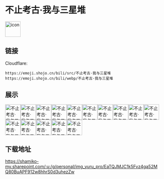 # 不止考古·我与三星堆
<img src="https://emoji.shojo.cn/bili/src/不止考古·我与三星堆/icon.png" width="50" height="50" alt="icon">

## 链接
Cloudflare:
```
https://emoji.shojo.cn/bili/src/不止考古·我与三星堆
https://emoji.shojo.cn/bili/webp/不止考古·我与三星堆
```
## 展示
<img src="https://emoji.shojo.cn/bili/src/不止考古·我与三星堆/不止考古·我与三星堆-知识增加.png" width="50" height="50" alt="不止考古·我与三星堆-知识增加"><img src="https://emoji.shojo.cn/bili/src/不止考古·我与三星堆/不止考古·我与三星堆-考古中.png" width="50" height="50" alt="不止考古·我与三星堆-考古中"><img src="https://emoji.shojo.cn/bili/src/不止考古·我与三星堆/不止考古·我与三星堆-发现宝藏.png" width="50" height="50" alt="不止考古·我与三星堆-发现宝藏"><img src="https://emoji.shojo.cn/bili/src/不止考古·我与三星堆/不止考古·我与三星堆-疑问？.png" width="50" height="50" alt="不止考古·我与三星堆-疑问？"><img src="https://emoji.shojo.cn/bili/src/不止考古·我与三星堆/不止考古·我与三星堆-观察.png" width="50" height="50" alt="不止考古·我与三星堆-观察"><img src="https://emoji.shojo.cn/bili/src/不止考古·我与三星堆/不止考古·我与三星堆-震惊.png" width="50" height="50" alt="不止考古·我与三星堆-震惊"><img src="https://emoji.shojo.cn/bili/src/不止考古·我与三星堆/不止考古·我与三星堆-期待.png" width="50" height="50" alt="不止考古·我与三星堆-期待"><img src="https://emoji.shojo.cn/bili/src/不止考古·我与三星堆/不止考古·我与三星堆-学到了.png" width="50" height="50" alt="不止考古·我与三星堆-学到了"><img src="https://emoji.shojo.cn/bili/src/不止考古·我与三星堆/不止考古·我与三星堆-仔细研究.png" width="50" height="50" alt="不止考古·我与三星堆-仔细研究"><img src="https://emoji.shojo.cn/bili/src/不止考古·我与三星堆/不止考古·我与三星堆-敬礼.png" width="50" height="50" alt="不止考古·我与三星堆-敬礼"><img src="https://emoji.shojo.cn/bili/src/不止考古·我与三星堆/不止考古·我与三星堆-突然出现.png" width="50" height="50" alt="不止考古·我与三星堆-突然出现"><img src="https://emoji.shojo.cn/bili/src/不止考古·我与三星堆/不止考古·我与三星堆-讨论中.png" width="50" height="50" alt="不止考古·我与三星堆-讨论中"><img src="https://emoji.shojo.cn/bili/src/不止考古·我与三星堆/不止考古·我与三星堆-干杯.png" width="50" height="50" alt="不止考古·我与三星堆-干杯"><img src="https://emoji.shojo.cn/bili/src/不止考古·我与三星堆/不止考古·我与三星堆-点赞.png" width="50" height="50" alt="不止考古·我与三星堆-点赞"><img src="https://emoji.shojo.cn/bili/src/不止考古·我与三星堆/不止考古·我与三星堆-一键三连.png" width="50" height="50" alt="不止考古·我与三星堆-一键三连">

## 下载地址

https://shamiko-my.sharepoint.com/:u:/g/personal/img_yuru_pro/EaTQJMJC1k5Fvz4ga52MQ80BuAPF912w8hhrS0d3uhezZw